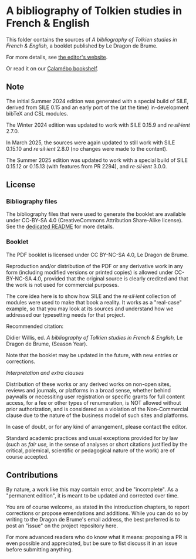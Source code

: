# A bibliography of Tolkien studies in French & English

This folder contains the sources of _A bibliography of Tolkien studies in French & English,_ a booklet published by Le Dragon de Brume.

For more details, see [the editor's website](https://sites.google.com/site/dragonbrumeux/bibliography).

Or read it on our [Calamébo bookshelf](https://www.calameo.com/read/007349338b4c9c76f518f).

## Note

The initial Summer 2024 edition was generated with a special build of SILE, derived from SILE 0.15 and an early port of the (at the time) in-development bibTeX and CSL modules.

The Winter 2024 edition was updated to work with SILE 0.15.9 and _re·sil·ient_ 2.7.0.

In March 2025, the sources were again updated to still work with SILE 0.15.10 and _re·sil·ient_ 2.8.0 (no changes were made to the content).

The Summer 2025 edition was updated to work with a special build of SILE 0.15.12 or 0.15.13 (with features from PR 2294), and _re·sil·ient_ 3.0.0.

## License

### Bibliography files

The bibliography files that were used to generate the booklet are available under CC-BY-SA 4.0 (CreativeCommons Attribution Share-Alike license). See the [dedicated README](../bibliographies/README.md) for more details.

### Booklet

The PDF booklet is licensed under CC BY-NC-SA 4.0, Le Dragon de Brume.

Reproduction and/or distribution of the PDF or any derivative work in any form (including modified versions or printed copies) is allowed under CC-BY-NC-SA 4.0, provided that the original source is clearly credited and that the work is not used for commercial purposes.

The core idea here is to show how SILE and the _re·sil·ient_ collection of modules were used to make that book a reality. It works as a "real-case" example, so that you may look at its sources and understand how we addressed our typesetting needs for that project.

Recommended citation:

Didier Willis, ed. _A bibliography of Tolkien studies in French & English,_ Le Dragon de Brume, (Season Year).

Note that the booklet may be updated in the future, with new entries or corrections.

_Interpretation and extra clauses_

Distribution of these works or any derived works on non-open sites, reviews and journals, or platforms in a broad sense, whether behind paywalls or necessiting user registration or specific grants for full content access, for a fee or other types of renumeration, is NOT allowed without prior authorization, and is considered as a violation of the Non-Commercial clause due to the nature of the business model of such sites and platforms.

In case of doubt, or for any kind of arrangement, please contact the editor.

Standard academic practices and usual exceptions provided for by law (such as _fair use,_ in the sense of analyses or short citations justified by the critical, polemical, scientific or pedagogical nature of the work) are of course accepted.

## Contributions

By nature, a work like this may contain error, and be "incomplete".
As a "permanent edition", it is meant to be updated and corrected over time.

You are of course welcome, as stated in the introduction chapters, to report corrections or propose emendations and additions.
While you can do so by writing to the Dragon de Brume's email address, the best preferred is to post an "issue" on the project repository here.

For more advanced readers who do know what it means: proposing a PR is even possible and appreciated, but be sure to fist discuss it in an issue before submitting anything.
